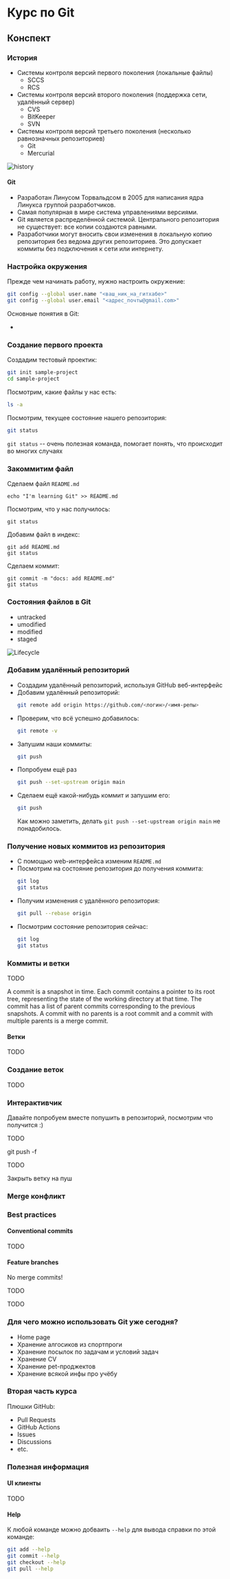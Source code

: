 # Курс по Git

## Конспект

### История

* Системы контроля версий первого поколения (локальные файлы)
  * SCCS
  * RCS
* Системы контроля версий второго поколения (поддержка сети, удалённый сервер)
  * CVS
  * BitKeeper
  * SVN
* Системы контроля версий третьего поколения (несколько равнозначных репозиториев)
  * Git
  * Mercurial

![history](imgs/history.png)

#### Git 

* Разработан Линусом Торвальдсом в 2005 для написания ядра Линукса группой разработчиков. 
* Самая популярная в мире система управлениями версиями.
* Git является распределённой системой. Центрального репозитория не существует: все копии создаются равными.
* Разработчики могут вносить свои изменения в локальную копию репозитория без ведома других репозиториев. Это допускает коммиты без подключения к сети или интернету.

### Настройка окружения

Прежде чем начинать работу, нужно настроить окружение:

```bash
git config --global user.name "<ваш_ник_на_гитхабе>"
git config --global user.email "<адрес_почты@gmail.com>"
```

Основные понятия в Git:

* 


### Cоздание первого проекта

Cоздадим тестовый проектик:

```bash
git init sample-project
cd sample-project
```

Посмотрим, какие файлы у нас есть:
```bash
ls -a
```

Посмотрим, текущее состояние нашего репозитория:
```bash
git status
```

`git status` -- очень полезная команда, помогает понять, что происходит во многих случаях

### Закоммитим файл

Сделаем файл `README.md`
```
echo "I'm learning Git" >> README.md
```

Посмотрим, что у нас получилось:
```
git status
```

Добавим файл в индекс:
```
git add README.md
git status
```

Сделаем коммит:
```
git commit -m "docs: add README.md"
git status
```

### Состояния файлов в Git

* untracked
* umodified
* modified
* staged

![Lifecycle](imgs/lifecycle.png)

### Добавим удалённый репозиторий

* Создадим удалённый репозиторий, используя GitHub веб-интерфейс
* Добавим удалённый репозиторий:
  ```bash
  git remote add origin https://github.com/<логин>/<имя-репы>
  ```
* Проверим, что всё успешно добавилось:
  ```bash
  git remote -v
  ```
* Запушим наши коммиты:
  ```bash
  git push
  ```
* Попробуем ещё раз
  ```bash
  git push --set-upstream origin main
  ```
* Сделаем ещё какой-нибудь коммит и запушим его:
  ```bash
  git push
  ```
  Как можно заметить, делать `git push --set-upstream origin main` не понадобилось.

### Получение новых коммитов из репозитория

* С помощью web-интерфейса изменим `README.md`
* Посмотрим на состояние репозитория до получения коммита:
  ```bash
  git log
  git status
  ```
* Получим изменения с удалённого репозитория:
  ```bash
  git pull --rebase origin 
  ```
* Посмотрим состояние репозитория сейчас:
  ```bash
  git log
  git status
  ```

### Коммиты и ветки

TODO

A commit is a snapshot in time. Each commit contains a pointer to its root tree, representing the state of the working directory at that time. The commit has a list of parent commits corresponding to the previous snapshots. A commit with no parents is a root commit and a commit with multiple parents is a merge commit. 

#### Ветки

TODO

### Создание веток

TODO

### Интерактивчик

Давайте попробуем вместе попушить в репозиторий, посмотрим что получится :)

TODO

git push -f

TODO

Закрыть ветку на пуш

### Merge конфликт

### Best practices

#### Conventional commits

TODO

#### Feature branches

No merge commits!

TODO

TODO

### Для чего можно использовать Git уже сегодня?

* Home page
* Хранение алгосиков из спортпроги
* Хранение посылок по задачам и условий задач
* Хранение CV
* Хранение pet-проджектов
* Хранение всякой инфы про учёбу

### Вторая часть курса

Плюшки GitHub:
* Pull Requests
* GitHub Actions
* Issues
* Discussions
* etc.

### Полезная информация

#### UI клиенты

TODO

#### Help

К любой команде можно добваить `--help` для вывода справки по этой команде:
```bash
git add --help
git commit --help
git checkout --help
git pull --help
```